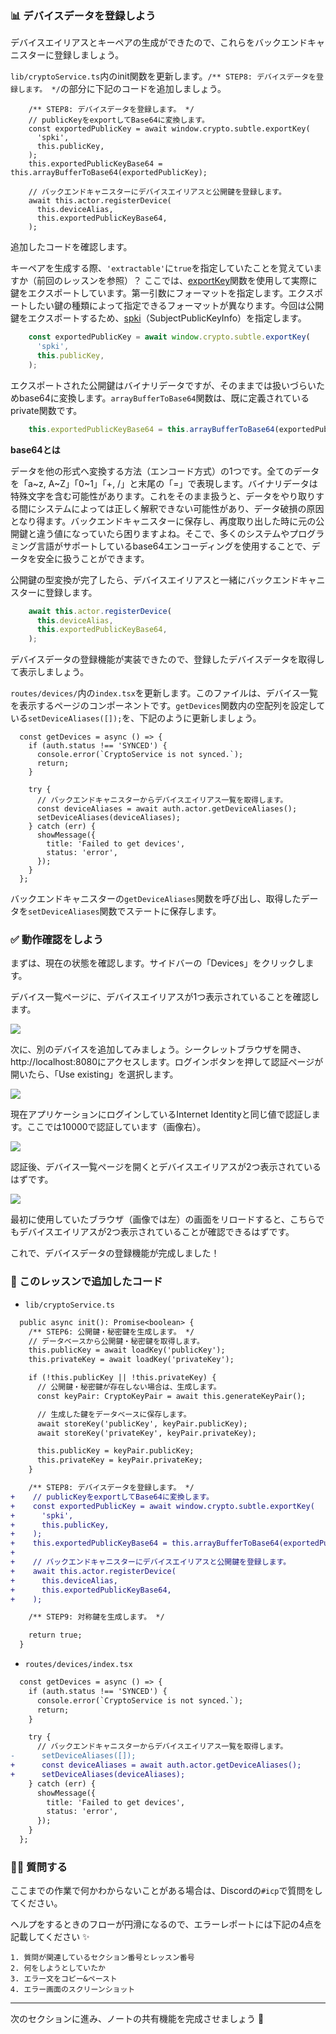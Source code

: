 ### 📊 デバイスデータを登録しよう

デバイスエイリアスとキーペアの生成ができたので、これらをバックエンドキャニスターに登録しましょう。

`lib/cryptoService.ts`内のinit関数を更新します。`/** STEP8: デバイスデータを登録します。 */`の部分に下記のコードを追加しましょう。

```tsx
    /** STEP8: デバイスデータを登録します。 */
    // publicKeyをexportしてBase64に変換します。
    const exportedPublicKey = await window.crypto.subtle.exportKey(
      'spki',
      this.publicKey,
    );
    this.exportedPublicKeyBase64 = this.arrayBufferToBase64(exportedPublicKey);

    // バックエンドキャニスターにデバイスエイリアスと公開鍵を登録します。
    await this.actor.registerDevice(
      this.deviceAlias,
      this.exportedPublicKeyBase64,
    );
```

追加したコードを確認します。

キーペアを生成する際、`'extractable'`に`true`を指定していたことを覚えていますか（前回のレッスンを参照）？ ここでは、[exportKey](https://developer.mozilla.org/en-US/docs/Web/API/SubtleCrypto/exportKey)関数を使用して実際に鍵をエクスポートしています。第一引数にフォーマットを指定します。エクスポートしたい鍵の種類によって指定できるフォーマットが異なります。今回は公開鍵をエクスポートするため、[spki](https://developer.mozilla.org/en-US/docs/Web/API/SubtleCrypto/exportKey#parameters)（SubjectPublicKeyInfo）を指定します。

```ts
    const exportedPublicKey = await window.crypto.subtle.exportKey(
      'spki',
      this.publicKey,
    );
```

エクスポートされた公開鍵はバイナリデータですが、そのままでは扱いづらいためbase64に変換します。`arrayBufferToBase64`関数は、既に定義されているprivate関数です。

```ts
    this.exportedPublicKeyBase64 = this.arrayBufferToBase64(exportedPublicKey);
```

**base64とは**

データを他の形式へ変換する方法（エンコード方式）の1つです。全てのデータを「a\~z, A\~Z」「0~1」「+, /」と末尾の「=」で表現します。バイナリデータは特殊文字を含む可能性があります。これをそのまま扱うと、データをやり取りする間にシステムによっては正しく解釈できない可能性があり、データ破損の原因となり得ます。バックエンドキャニスターに保存し、再度取り出した時に元の公開鍵と違う値になっていたら困りますよね。そこで、多くのシステムやプログラミング言語がサポートしているbase64エンコーディングを使用することで、データを安全に扱うことができます。

公開鍵の型変換が完了したら、デバイスエイリアスと一緒にバックエンドキャニスターに登録します。

```ts
    await this.actor.registerDevice(
      this.deviceAlias,
      this.exportedPublicKeyBase64,
    );
```

デバイスデータの登録機能が実装できたので、登録したデバイスデータを取得して表示しましょう。

`routes/devices/`内の`index.tsx`を更新します。このファイルは、デバイス一覧を表示するページのコンポーネントです。`getDevices`関数内の空配列を設定している`setDeviceAliases([]);`を、下記のように更新しましょう。

```tsx
  const getDevices = async () => {
    if (auth.status !== 'SYNCED') {
      console.error(`CryptoService is not synced.`);
      return;
    }

    try {
      // バックエンドキャニスターからデバイスエイリアス一覧を取得します。
      const deviceAliases = await auth.actor.getDeviceAliases();
      setDeviceAliases(deviceAliases);
    } catch (err) {
      showMessage({
        title: 'Failed to get devices',
        status: 'error',
      });
    }
  };
```

バックエンドキャニスターの`getDeviceAliases`関数を呼び出し、取得したデータを`setDeviceAliases`関数でステートに保存します。

### ✅ 動作確認をしよう

まずは、現在の状態を確認します。サイドバーの「Devices」をクリックします。

デバイス一覧ページに、デバイスエイリアスが1つ表示されていることを確認します。

![](/public/images/ICP-Encrypted-Notes/section-2/2_5_1.png)

次に、別のデバイスを追加してみましょう。シークレットブラウザを開き、http://localhost:8080にアクセスします。ログインボタンを押して認証ページが開いたら、「Use existing」を選択します。

![](/public/images/ICP-Encrypted-Notes/section-2/2_5_2.png)

現在アプリケーションにログインしているInternet Identityと同じ値で認証します。ここでは10000で認証しています（画像右）。

![](/public/images/ICP-Encrypted-Notes/section-2/2_5_3.png)

認証後、デバイス一覧ページを開くとデバイスエイリアスが2つ表示されているはずです。

![](/public/images/ICP-Encrypted-Notes/section-2/2_5_4.png)

最初に使用していたブラウザ（画像では左）の画面をリロードすると、こちらでもデバイスエイリアスが2つ表示されていることが確認できるはずです。

これで、デバイスデータの登録機能が完成しました！

### 📝 このレッスンで追加したコード

- `lib/cryptoService.ts`

```diff
  public async init(): Promise<boolean> {
    /** STEP6: 公開鍵・秘密鍵を生成します。 */
    // データベースから公開鍵・秘密鍵を取得します。
    this.publicKey = await loadKey('publicKey');
    this.privateKey = await loadKey('privateKey');

    if (!this.publicKey || !this.privateKey) {
      // 公開鍵・秘密鍵が存在しない場合は、生成します。
      const keyPair: CryptoKeyPair = await this.generateKeyPair();

      // 生成した鍵をデータベースに保存します。
      await storeKey('publicKey', keyPair.publicKey);
      await storeKey('privateKey', keyPair.privateKey);

      this.publicKey = keyPair.publicKey;
      this.privateKey = keyPair.privateKey;
    }

    /** STEP8: デバイスデータを登録します。 */
+    // publicKeyをexportしてBase64に変換します。
+    const exportedPublicKey = await window.crypto.subtle.exportKey(
+      'spki',
+      this.publicKey,
+    );
+    this.exportedPublicKeyBase64 = this.arrayBufferToBase64(exportedPublicKey);
+
+    // バックエンドキャニスターにデバイスエイリアスと公開鍵を登録します。
+    await this.actor.registerDevice(
+      this.deviceAlias,
+      this.exportedPublicKeyBase64,
+    );

    /** STEP9: 対称鍵を生成します。 */

    return true;
  }
```

- `routes/devices/index.tsx`

```diff
  const getDevices = async () => {
    if (auth.status !== 'SYNCED') {
      console.error(`CryptoService is not synced.`);
      return;
    }

    try {
      // バックエンドキャニスターからデバイスエイリアス一覧を取得します。
-      setDeviceAliases([]);
+      const deviceAliases = await auth.actor.getDeviceAliases();
+      setDeviceAliases(deviceAliases);
    } catch (err) {
      showMessage({
        title: 'Failed to get devices',
        status: 'error',
      });
    }
  };
```

### 🙋‍♂️ 質問する

ここまでの作業で何かわからないことがある場合は、Discordの`#icp`で質問をしてください。

ヘルプをするときのフローが円滑になるので、エラーレポートには下記の4点を記載してください ✨

```
1. 質問が関連しているセクション番号とレッスン番号
2. 何をしようとしていたか
3. エラー文をコピー&ペースト
4. エラー画面のスクリーンショット
```

---

次のセクションに進み、ノートの共有機能を完成させましょう 🎉